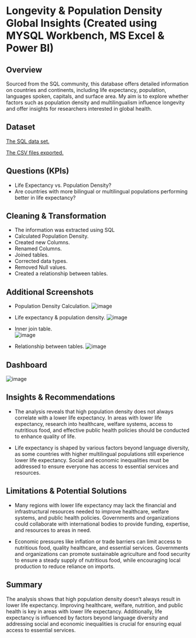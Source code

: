 # Longevity & Population Density Global Insights (Created using MYSQL Workbench, MS Excel & Power BI)

## Overview
Sourced from the SQL community, this database offers detailed information on countries and continents, including life expectancy, population, languages spoken, capitals, and surface area. My aim is to explore whether factors such as population density and multilingualism influence longevity and offer insights for researchers interested in global health.

## Dataset
<a href="https://github.com/JJAnalytics/Longevity-Population-Density-Global-Insights-/blob/main/sakila-data.sql">The SQL data set.</a>

<a href="https://github.com/JJAnalytics/Longevity-Population-Density-Global-Insights-/blob/main/Extracted%20Tables.xlsx">The CSV files exported.</a> 


## Questions (KPIs)
-	Life Expectancy vs. Population Density?
-	Are countries with more bilingual or multilingual populations performing better in life expectancy?

## Cleaning & Transformation
-	The information was extracted using SQL
-	Calculated Population Density.
-	Created new Columns.
-	Renamed Columns.
-	Joined tables.
-	Corrected data types.
-	Removed Null values.
-	Created a relationship between tables.

## Additional Screenshots
- Population Density Calculation.
![image](https://github.com/user-attachments/assets/1040114d-2b8f-463f-b209-79d5405efa26)

- Life expectancy & population density.
![image](https://github.com/user-attachments/assets/c80fd37c-ec57-4dcf-ae15-0d221865d110)

- Inner join table.  
![image](https://github.com/user-attachments/assets/0ebfeb53-b7af-4f98-b7f6-ecffe2e053c8)

- Relationship between tables.
![image](https://github.com/user-attachments/assets/84472444-1752-43cf-9e33-3c188e5ac12a)
  

## Dashboard
![image](https://github.com/user-attachments/assets/a27571ab-776e-477b-83ed-00e8d52cb780)


## Insights & Recommendations
- The analysis reveals that high population density does not always correlate with a lower life expectancy.
In areas with lower life expectancy, research into healthcare, welfare systems, access to nutritious food, and effective public health policies should be conducted to enhance quality of life.

- Life expectancy is shaped by various factors beyond language diversity, as some countries with higher multilingual populations still experience lower life expectancy.
Social and economic inequalities must be addressed to ensure everyone has access to essential services and resources.

## Limitations & Potential Solutions
- Many regions with lower life expectancy may lack the financial and infrastructural resources needed to improve healthcare, welfare systems, and public health policies.
Governments and organizations could collaborate with international bodies to provide funding, expertise, and resources to areas in need.

- Economic pressures like inflation or trade barriers can limit access to nutritious food, quality healthcare, and essential services.
Governments and organizations can promote sustainable agriculture and food security to ensure a steady supply of nutritious food, while encouraging local production to reduce reliance on imports.

## Summary
The analysis shows that high population density doesn’t always result in lower life expectancy. Improving healthcare, welfare, nutrition, and public health is key in areas with lower life expectancy. Additionally, life expectancy is influenced by factors beyond language diversity and addressing social and economic inequalities is crucial for ensuring equal access to essential services.


